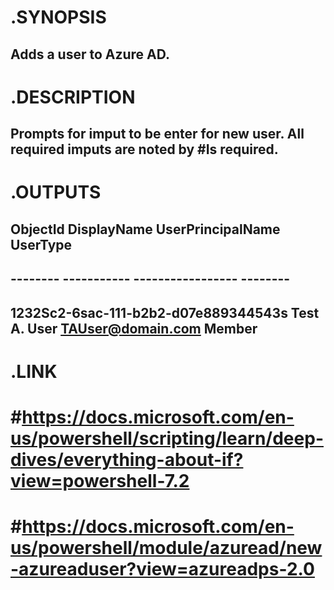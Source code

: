     
#    .SYNOPSIS

##        Adds a user to Azure AD.


#    .DESCRIPTION
        
##        Prompts for imput to be enter for new user. All required imputs are noted by #Is required.


#    .OUTPUTS
        
##        ObjectId                             DisplayName  UserPrincipalName  UserType
##       --------                             -----------  -----------------  --------
##        1232Sc2-6sac-111-b2b2-d07e889344543s Test A. User  TAUser@domain.com   Member


#    .LINK
        
#        #https://docs.microsoft.com/en-us/powershell/scripting/learn/deep-dives/everything-about-if?view=powershell-7.2

#        #https://docs.microsoft.com/en-us/powershell/module/azuread/new-azureaduser?view=azureadps-2.0